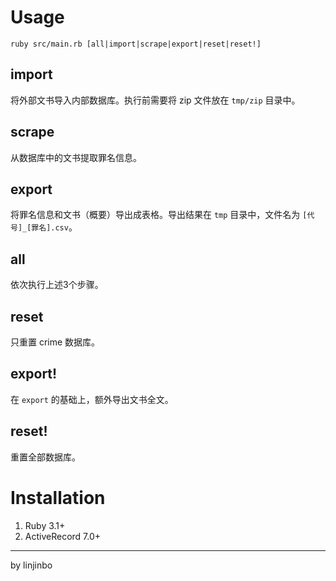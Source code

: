 # Usage

```
ruby src/main.rb [all|import|scrape|export|reset|reset!]
```

## import

将外部文书导入内部数据库。执行前需要将 zip 文件放在 `tmp/zip` 目录中。

## scrape

从数据库中的文书提取罪名信息。

## export

将罪名信息和文书（概要）导出成表格。导出结果在 `tmp` 目录中，文件名为 `[代号]_[罪名].csv`。

## all

依次执行上述3个步骤。

## reset

只重置 crime 数据库。

## export!

在 `export` 的基础上，额外导出文书全文。

## reset!

重置全部数据库。

# Installation

1. Ruby 3.1+
1. ActiveRecord 7.0+

---

by linjinbo
